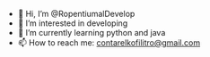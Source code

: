- 👋 Hi, I’m @RopentiumalDevelop
- 👀 I’m interested in developing
- 🌱 I’m currently learning python and java
- 📫 How to reach me:
contarelkofilitro@gmail.com 

<!---
RopentiumalDevelop/RopentiumalDevelop is a ✨ special ✨ repository because its `README.md` (this file) appears on your GitHub profile.
You can click the Preview link to take a look at your changes.
--->
